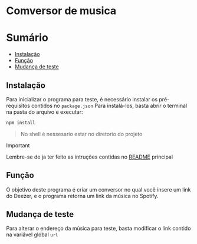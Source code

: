 # Comversor de musica

# Sumário

* [Instalação](#Instalação)
* [Função](#Função)
* [Mudança de teste](#Mudança_de_teste)

## Instalação

Para inicializar o programa para teste, é necessário instalar os pré-requisitos contidos no `package.json` Para instalá-los, basta abrir o terminal na pasta do arquivo e executar:
```bash
npm install
```

> No shell é nessesario estar no diretorio do projeto

> [!IMPORTANT]
> Lembre-se de ja ter feito as intruções contidas no [README](../README.md) principal

## Função 

O objetivo deste programa é criar um conversor no qual você insere um link do Deezer, e o programa retorna um link da música no Spotify.

## Mudança de teste

Para alterar o endereço da música para teste, basta modificar o link contido na variável global `url`
